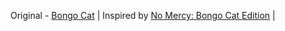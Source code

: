  Original - <a href="https://bongo.cat/" target="_blank">Bongo Cat</a> |
 Inspired by <a href="https://www.youtube.com/watch?v=buvr8GUguGo/" target="_blank">No Mercy: Bongo Cat Edition</a> |
